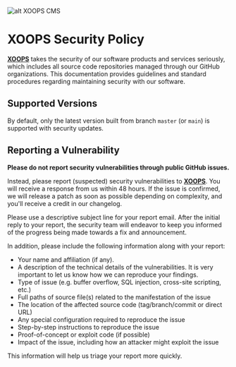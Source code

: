 ![alt XOOPS CMS](https://xoops.org/images/logoXoops4GithubRepository.png)
# XOOPS Security Policy

**[XOOPS](http://xoops.org)** takes the security of our software products and services seriously, which includes all source code repositories managed through our GitHub organizations.
This documentation provides guidelines and standard procedures regarding maintaining security with our software.

## Supported Versions

By default, only the latest version built from branch `master` (or `main`) is supported with security updates.


## Reporting a Vulnerability

**Please do not report security vulnerabilities through public GitHub issues.**

Instead, please report (suspected) security vulnerabilities to
**[XOOPS](mailto:security@xoops.org)**. You will receive a response from
us within 48 hours. If the issue is confirmed, we will release a patch as soon
as possible depending on complexity, and you'll receive a credit in our changelog.

Please use a descriptive subject line for your report email. After the initial
reply to your report, the security team will endeavor to keep you informed of
the progress being made towards a fix and announcement.

In addition, please include the following information along with your report:

* Your name and affiliation (if any).
* A description of the technical details of the vulnerabilities. It is very
  important to let us know how we can reproduce your findings.
* Type of issue (e.g. buffer overflow, SQL injection, cross-site scripting, etc.)
* Full paths of source file(s) related to the manifestation of the issue
* The location of the affected source code (tag/branch/commit or direct URL)
* Any special configuration required to reproduce the issue
* Step-by-step instructions to reproduce the issue
* Proof-of-concept or exploit code (if possible)
* Impact of the issue, including how an attacker might exploit the issue

This information will help us triage your report more quickly.
